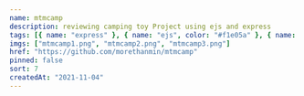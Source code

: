 ```yaml
---
name: mtmcamp
description: reviewing camping toy Project using ejs and express
tags: [{ name: "express" }, { name: "ejs", color: "#f1e05a" }, { name: "toy project🧸", color: "#000000" }]
imgs: ["mtmcamp1.png", "mtmcamp2.png", "mtmcamp3.png"]
href: "https://github.com/morethanmin/mtmcamp"
pinned: false
sort: 7
createdAt: "2021-11-04"
---
```

